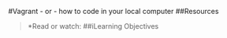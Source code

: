 #Vagrant - or - how to code in your local computer
##Resources
> *Read or watch:
##iLearning Objectives
